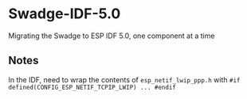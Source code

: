 # Swadge-IDF-5.0
Migrating the Swadge to ESP IDF 5.0, one component at a time

## Notes

In the IDF, need to wrap the contents of `esp_netif_lwip_ppp.h` with `#if defined(CONFIG_ESP_NETIF_TCPIP_LWIP) ... #endif`